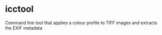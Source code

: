 # icctool
Command line tool that applies a colour profile to TIFF images and extracts the EXIF metadata
